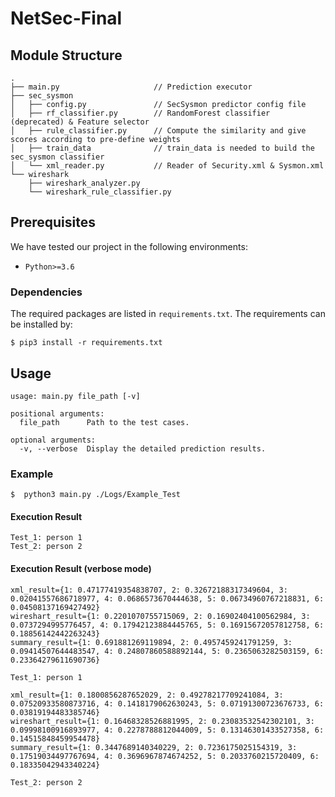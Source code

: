 # NetSec-Final

## Module Structure
```
.
├── main.py                     // Prediction executor
├── sec_sysmon
│   ├── config.py               // SecSysmon predictor config file
│   ├── rf_classifier.py        // RandomForest classifier (deprecated) & Feature selector 
│   ├── rule_classifier.py      // Compute the similarity and give scores according to pre-define weights
│   ├── train_data              // train_data is needed to build the sec_sysmon classifier
│   └── xml_reader.py           // Reader of Security.xml & Sysmon.xml
└── wireshark
    ├── wireshark_analyzer.py
    └── wireshark_rule_classifier.py
```

## Prerequisites

We have tested our project in the following environments:
* `Python>=3.6`

### Dependencies

The required packages are listed in `requirements.txt`. The requirements can be installed by:
```console
$ pip3 install -r requirements.txt
```

## Usage
```
usage: main.py file_path [-v]

positional arguments:
  file_path      Path to the test cases.

optional arguments:
  -v, --verbose  Display the detailed prediction results.
```

### Example
```consle
$  python3 main.py ./Logs/Example_Test
```
#### Execution Result
```console
Test_1: person 1
Test_2: person 2
```
#### Execution Result (verbose mode)
```
xml_result={1: 0.47177419354838707, 2: 0.32672188317349604, 3: 0.02041557686718977, 4: 0.0686573670444638, 5: 0.06734960767218831, 6: 0.04508137169427492}
wireshart_result={1: 0.2201070755715069, 2: 0.16902404100562984, 3: 0.0737294995776457, 4: 0.17942123884445765, 5: 0.16915672057812758, 6: 0.18856142442263243}
summary_result={1: 0.691881269119894, 2: 0.4957459241791259, 3: 0.09414507644483547, 4: 0.24807860588892144, 5: 0.2365063282503159, 6: 0.23364279611690736}

Test_1: person 1

xml_result={1: 0.1800856287652029, 2: 0.49278217709241084, 3: 0.07520933580873716, 4: 0.1418179062630243, 5: 0.07191300723676733, 6: 0.03819194483385746}
wireshart_result={1: 0.16468328526881995, 2: 0.23083532542302101, 3: 0.09998100916893977, 4: 0.2278788812044009, 5: 0.13146301433527358, 6: 0.14515848459954478}
summary_result={1: 0.3447689140340229, 2: 0.7236175025154319, 3: 0.17519034497767694, 4: 0.3696967874674252, 5: 0.2033760215720409, 6: 0.18335042943340224}

Test_2: person 2
```